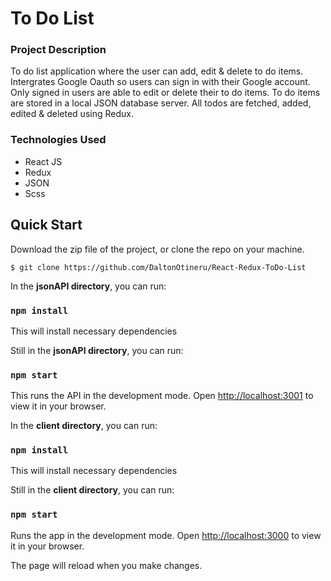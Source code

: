 # To Do List


### Project Description

To do list application where the user can add, edit & delete to do items. Intergrates Google Oauth so users can sign in with their Google account. Only signed in users are able to edit or delete their to do items. To do items are stored in a local JSON database server. All todos are fetched, added, edited & deleted using Redux. 

### Technologies Used

- React JS
- Redux
- JSON
- Scss

## Quick Start

Download the zip file of the project, or clone the repo on your machine.

`$ git clone https://github.com/DaltonOtineru/React-Redux-ToDo-List`

In the **jsonAPI directory**, you can run:

### `npm install` 

This will install necessary dependencies 

Still in the **jsonAPI directory**, you can run:

### `npm start`

This runs the API in the development mode.
Open [http://localhost:3001](http://localhost:3001) to view it in your browser.

In the **client directory**, you can run:

### `npm install` 

This will install necessary dependencies 

Still in the **client directory**, you can run:

### `npm start`

Runs the app in the development mode.
Open [http://localhost:3000](http://localhost:3000) to view it in your browser.

The page will reload when you make changes.
